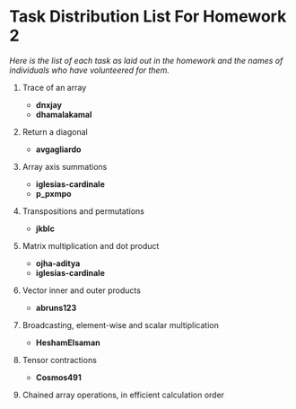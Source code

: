# Task Distribution List For Homework 2
*Here is the list of each task as laid out in the homework and the names of individuals who have volunteered for them.*

1. Trace of an array
   
   - **dnxjay**
    - **dhamalakamal**
2. Return a diagonal
   
   - **avgagliardo**
3. Array axis summations

   - **iglesias-cardinale**
   - **p_pxmpo**
4. Transpositions and permutations

   - **jkblc**
5. Matrix multiplication and dot product

   - **ojha-aditya**
   - **iglesias-cardinale**
6. Vector inner and outer products

    - **abruns123**
7. Broadcasting, element-wise and scalar multiplication

    - **HeshamElsaman**
8. Tensor contractions
    
    - **Cosmos491**
9. Chained array operations, in efficient calculation order
